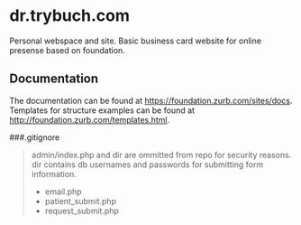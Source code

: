 # dr.trybuch.com
Personal webspace and site. Basic business card website for online presense based on foundation.

## Documentation

The documentation can be found at <https://foundation.zurb.com/sites/docs>. 
Templates for structure examples can be found at <http://foundation.zurb.com/templates.html>.

###.gitignore
> admin/index.php and dir are ommitted from repo for security reasons.
> dir contains db usernames and passwords for submitting form information.
> * email.php
> * patient_submit.php
> * request_submit.php

